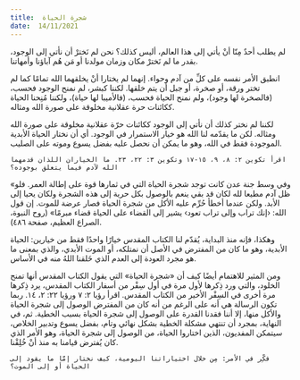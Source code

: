 ```yaml
---
title:  شجرة الحياة
date:  14/11/2021
---
```


لم يطلب أحدٌ مِنّا أنْ يأتي إلى هذا العالم، أليس كذلك؟ نحن لم نَخترْ أن نأتي إلى الوجود، بقدر ما لم نَخترْ مكان وزمان مولدنا أو مَن هُم آباؤنا وأمهاتنا.

انطبق الأمر نفسه على كلِّ من آدم وحواء. إنهما لم يختارا أنْ يخلقهما الله تمامًا كما لم تختر ورقة، أو صخرة، أو جبل أن يتم خلقها. لكننا كبشر، لم نمنح الوجود فحسب، (فالصخرة لها وجود)، ولم نمنح الحياة فحسب، (فالأميبا لها حياة)، ولكننا مُنِحنا الحياة ككائنات حرة عقلانية مخلوقة على صورة الله ومثاله.

لكننا لم نختر كذلك أن نأتي إلى الوجود ككائنات حرّة عقلانية مخلوقة على صورة الله ومثاله. لكن ما يقدّمه لنا الله هو خيار الاستمرار في الوجود. أي أن نختار الحياة الأبدية الموجودة فقط في الله، وهو ما يمكن أن نحصل عليه بفضل يسوع وموته على الصليب.

`اقرأ تكوين ٢: ٨، ٩، ١٥-١٧ وتكوين ٣: ٢٢، ٢٣. ما الخياران اللذان قدمهما الله لآدم فيما يتعلق بوجوده؟`

«وفي وسط جنة عدن كانت توجد شجرة الحياة التي في ثمارها قوة على إطالة العمر. فلو ظل آدم مطيعا لله لكان قد بقي ينعم بالوصول بكل حرية إلى هذه الشجرة ولكان يحيا إلى الأبد. ولكن عندما أخطأ حُرِّم عليه الأكل من شجرة الحياة فصار عرضة للموت. إن قول الله: ‹إنك تراب وإلى تراب تعود› يشير إلى القضاء على الحياة قضاء مبرمًا» (روح النبوة، الصراع العظيم، صفحة ٤٨٦).

وهكذا، فإنه منذ البداية، يُقدّم لنا الكتاب المقدس خيارًا واحدًا فقط من خيارين: الحياة الأبدية، وهو ما كان من المفترض في الأصل أن نمتلكه، أو الموت الأبدي، والذي بمعنى ما هو مجرد العودة إلى العدم الذي خَلقنا اللهُ منه في الأساس.

ومن المثير للاهتمام أيضًا كيف أن «شجرة الحياة» التي يقول الكتاب المقدس أنها تمنح الخلود، والتي ورد ذِكرها لأول مرة في أول سِفْر من أسفار الكتاب المقدس، يرد ذِكرها مرة أخرى في السِفْر الأخير من الكتاب المقدس.  اقرأ رؤيا ٢: ٧ ورؤيا ٢٢: ٢، ١٤. ربما تكون الرسالة هي أنه على الرغم من أنه كان من المفترض الوصول إلى شجرة الحياة والأكل منها، إلا أننا فقدنا القدرة على الوصول إلى شجرة الحياة بسبب الخطية.  ثم، في النهاية، بمجرد أن تنتهي مشكلة الخطية بشكل نهائي وتام، بفضل يسوع وتدبير الخلاص، سيتمكن المفديون، الذين اختاروا الحياة، من الوصول إلى شجرة الحياة، وهو الأمر الذي كان يُفترض قيامنا به منذ أنْ خُلِقْنا.

`فكِّر في الأمر: مِن خلال اختياراتنا اليومية، كيف نختار إمَّا ما يقود إلى الحياة أو إلى الموت؟`